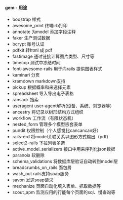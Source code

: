 #### gem - 用途
* boostrap       样式
* awesome_print  终端irb打印
* annotate       为model 添加字段注释
* faker          生产测试数据
* bcrypt         账号认证
* pdfkit         转html 成 pdf
* fastimage      通过链接计算图片类型、尺寸等
* timecop        测试中冻结时间
* font-awesome-rails  用于向rails 提供图表样式
* kaminari            分页
* kramdown            markdown支持
* pickup              根据概率和来选择元素
* spreadsheet    导入导出电子表格
* ransack        搜索
* useragent      user-agent解析(设备、系统、浏览器等)
* ancestry       将记录以树形结构方式组织
* workflow       工作流（有限状态机）
* nested_form    管理多个模型嵌套表单
* pundit         权限控制（个人感觉比cancancan好）
* rails-erd      将model关联关系以图形方式输出（pdf)
* select2-rails  下拉列表多选
* active_model_serializers  接口中用来序列化json数据
* paranoia              软删除
* schema_validations    将数据库层验证自动转到model层
* breadcrumbs_on_rails  面包屑
* wash_out              rails支持soap服务
* savon                 发送soap请求
* mechanize             页面自动化填入表单、抓取数据等
* scout_apm             监测应用的行能每个页面的sql、慢查询等



